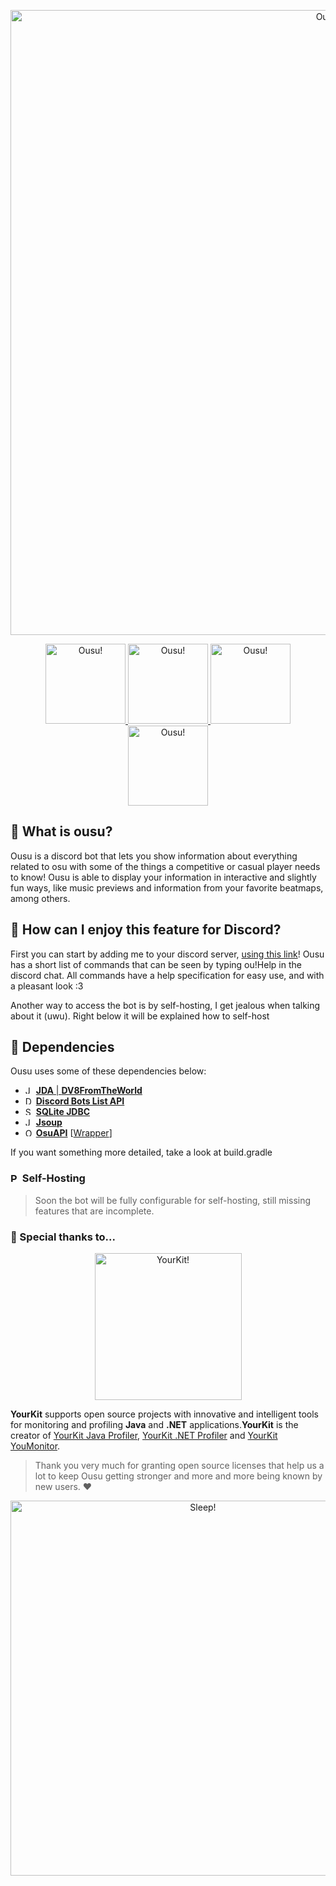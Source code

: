 <p align="center">
<img src="https://i.imgur.com/ugWuqRl.png" alt="Ousu!" width="1000"/>
</p>
<p align="center">
 <a href= "https://top.gg/bot/701825726449582192">
     <img src="https://top.gg/api/widget/status/701825726449582192.svg" alt="Ousu!" width="128"/>
 </a>
  <a href= "https://top.gg/bot/701825726449582192">
     <img src="https://top.gg/api/widget/owner/701825726449582192.svg" alt="Ousu!" width="128"/>
 </a>
  <a href= "https://top.gg/bot/701825726449582192">
     <img src="https://top.gg/api/widget/servers/701825726449582192.svg" alt="Ousu!" width="128"/>
 </a>
  <a href= "https://top.gg/bot/701825726449582192">
     <img src="https://top.gg/api/widget/upvotes/701825726449582192.svg" alt="Ousu!" width="128"/>
 </a>
</p>

## :scroll: What is ousu?
Ousu is a discord bot that lets you show information about everything related to osu with some of the things a competitive or casual player needs to know! Ousu is able to display your information in interactive and slightly fun ways, like music previews and information from your favorite beatmaps, among others.

## :drum: How can I enjoy this feature for Discord?
First you can start by adding me to your discord server, [using this link](https://discord.com/oauth2/authorize?client_id=701825726449582192&scope=bot&permissions=1678108752)! Ousu has a short list of commands that can be seen by typing ou!Help in the discord chat. All commands have a help specification for easy use, and with a pleasant look :3

Another way to access the bot is by self-hosting, I get jealous when talking about it (uwu). Right below it will be explained how to self-host

## :jigsaw: Dependencies
 Ousu uses some of these dependencies below:
*  <img src="https://i.imgur.com/79812DA.png" alt="JDA!" width="13"/> [**JDA** | **DV8FromTheWorld**](https://github.com/DV8FromTheWorld/JDA)
*  <img src="https://top.gg/images/dblnew.png" alt="DiscordBotList!" width="13"/> [**Discord Bots List API**](https://github.com/DiscordBotList)
*  <img src="https://i.imgur.com/voP16Za.png" alt="SQLite" width="13"/> [**SQLite JDBC**](https://bitbucket.org/xerial/sqlite-jdbc/downloads/sqlite-jdbc-3.20.1.jar)
*  <img src="https://i.imgur.com/mggNmXu.png" alt="JSoup" width="13"/> [**Jsoup**](https://github.com/jhy/jsoup)
*  <img src="https://i.imgur.com/nl7UCz7.png" alt="Osu!" width="13"/> [**OsuAPI**](https://github.com/ppy/osu-api) [[Wrapper](https://github.com/Cristian-Sknz/Ousu-Api)]

If you want something more detailed, take a look at build.gradle


### <img src="https://i.imgur.com/Lnq89ST.png" alt="Pippi" width="15"/> Self-Hosting
> Soon the bot will be fully configurable for self-hosting, still missing features that are incomplete.

### :dizzy: Special thanks to...
<p align = "center">
<img src="https://www.yourkit.com/images/yklogo.png" alt="YourKit!" width="235"/>

**YourKit** supports open source projects with innovative and intelligent tools for monitoring and profiling **Java** and **.NET** applications.**YourKit** is the creator of [YourKit Java Profiler](https://www.yourkit.com/java/profiler/), [YourKit .NET Profiler](https://www.yourkit.com/.net/profiler/) and [YourKit YouMonitor](https://www.yourkit.com/youmonitor/). 
> Thank you very much for granting open source licenses that help us a lot to keep Ousu getting stronger and more and more being known by new users. :heart:

</p>
<p align="center">
<img src="https://i.imgur.com/f71LNDe.png" alt="Sleep!" width="600"/>
</p>
